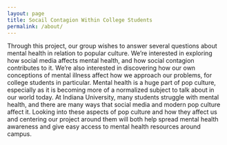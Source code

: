 ```yaml
---
layout: page
title: Socail Contagion Within College Students
permalink: /about/
---
```

Through this project, our group wishes to answer several questions about mental health in relation to popular culture. We’re interested in exploring how social media affects mental health, and how social contagion contributes to it. We’re also interested in discovering how our own conceptions of mental illness affect how we approach our problems, for college students in particular. Mental health is a huge part of pop culture, especially as it is becoming more of a normalized subject to talk about in our world today. At Indiana University, many students struggle with mental health, and there are many ways that social media and modern pop culture affect it. Looking into these aspects of pop culture and how they affect us and centering our project around them will both help spread mental health awareness and give easy access to mental health resources around campus. 

